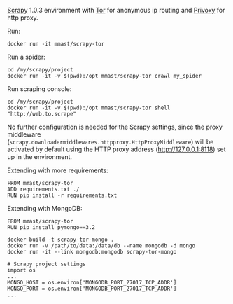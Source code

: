 [Scrapy](http://scrapy.org/) 1.0.3 environment with [Tor](https://www.torproject.org/) for anonymous ip routing and [Privoxy](http://www.privoxy.org/) for http proxy.

Run:

```
docker run -it mmast/scrapy-tor
```

Run a spider:
```
cd /my/scrapy/project
docker run -it -v $(pwd):/opt mmast/scrapy-tor crawl my_spider
```

Run scraping console:
```
cd /my/scrapy/project
docker run -it -v $(pwd):/opt mmast/scrapy-tor shell "http://web.to.scrape"
```

No further configuration is needed for the Scrapy settings, since the proxy middleware (`scrapy.downloadermiddlewares.httpproxy.HttpProxyMiddleware`) will be activated by default using the HTTP proxy address (http://127.0.0.1:8118) set up in the environment.

Extending with more requirements:

```
FROM mmast/scrapy-tor
ADD requirements.txt ./
RUN pip install -r requirements.txt
```

Extending with MongoDB:

```
FROM mmast/scrapy-tor
RUN pip install pymongo==3.2
```

```
docker build -t scrapy-tor-mongo .
docker run -v /path/to/data:/data/db --name mongodb -d mongo
docker run -it --link mongodb:mongodb scrapy-tor-mongo
```

```
# Scrapy project settings
import os
...
MONGO_HOST = os.environ['MONGODB_PORT_27017_TCP_ADDR']
MONGO_PORT = os.environ['MONGODB_PORT_27017_TCP_ADDR']
...
```

